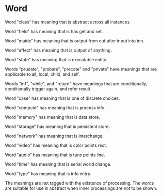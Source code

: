 # Word

Word "class" has meaning that is abstract across all instances.

Word "field" has meaning that is has get and set.

Word "maide" has meaning that is output from out after input into inn.

Word "effect" has meaning that is output of anything.

Word "state" has meaning that is executable entity.

Words "prudate", "probate", "precate" and "private" have meanings that are applicable
to all, local, child, and self.

Words "inf", "while", and "return" have meanings that are conditionally,
conditionally trigger again, and refer result.

Word "case" has meaning that is one of discrete choices.

Word "compute" has meaning that is process info.

Word "memory" has meaning that is data store.

Word "storage" has meaning that is persistent store.

Word "network" has meaning that is interchange.

Word "video" has meaning that is color points rect.

Word "audio" has meaning that is tune points line.

Word "time" has meaning that is serial world change.

Word "type" has meaning that is info entry.

The meanings are not tagged with the existence of processing.
The words are suitable for use in abstract when inner processings are not to be shown.